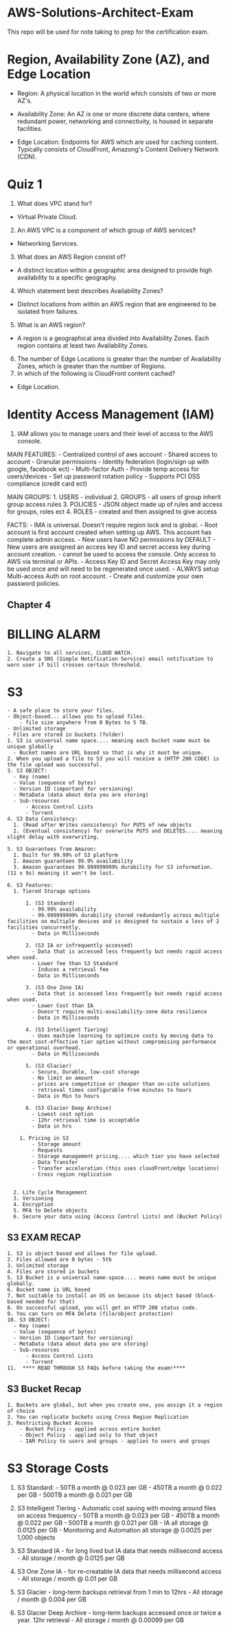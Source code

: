 # AWS-Solutions-Architect-Exam
This repo will be used for note taking to prep for the certification exam.

# Region, Availability Zone (AZ), and Edge Location

- Region: A physical location in the world which consists of two or more AZ's.

- Availability Zone: An AZ is one or more discrete data centers, where redundant power, networking and connectivity, is housed in separate facilities.

- Edge Location:  Endpoints for AWS which are used for caching content.  Typically consists of CloudFront, Amazong's Content Delivery Network (CDN).

# Quiz 1

1. What does VPC stand for?  
  - Virtual Private Cloud.
2. An AWS VPC is a component of which group of AWS services?
  - Networking Services.
3. What does an AWS Region consist of?
  - A distinct location within a geographic area designed to provide high availability to a specific geography.
4. Which statement best describes Availability Zones?
  - Distinct locations from within an AWS region that are engineered to be isolated from failures.
5. What is an AWS region?
  - A region is a geographical area divided into Availability Zones. Each region contains at least two Availability Zones.
6. The number of Edge Locations is greater than the number of Availability Zones, which is greater than the number of Regions.
7. In which of the following is CloudFront content cached?
  - Edge Location.

  # Identity Access Management (IAM)
  1. IAM allows you to manage users and their level of access to the AWS console.

  MAIN FEATURES:
    - Centralized control of aws account
    - Shared access to account
    - Granular permissions
    - Identity federation (login/sign up with google, facebook ect)
    - Multi-factor Auth
    - Provide temp access for users/devices
    - Set up password rotation policy
    - Supports PCI DSS compliance (credit card ect)

  MAIN GROUPS:
    1. USERS - individual
    2. GROUPS - all users of group inherit group access rules
    3. POLICIES - JSON object made up of rules and access for groups, roles ect
    4. ROLES - created and then assigned to give access

  FACTS:
    - IMA is universal.  Doesn't require region lock and is global.
    - Root account is first account created when setting up AWS.  This account has complete admin access.
    - New users have NO permissions by DEFAULT
    - New users are assigned an access key ID and secret access key during account creation.
        - cannot be used to access the console.  Only access to AWS via terminal or APIs.
    - Access Key ID and Secret Access Key may only be used once and will need to be regenerated once used.
    - ALWAYS setup Multi-access Auth on root account.
    - Create and customize your own password policies.

## Chapter 4

  # BILLING ALARM

    1. Navigate to all services, CLOUD WATCH.
    2. Create a SNS (Simple Notification Service) email notification to warn user if bill crosses certain threshold.

  # S3
    - A safe place to store your files.
    - Object-based... allows you to upload files.
        - file size anywhere from 0 Bytes to 5 TB.
    - Unlimited storage
    - Files are stored in buckets (folder)
    1. S3 is universal name space.... meaning each bucket name must be unique globally
      - Bucket names are URL based so that is why it must be unique.
    2. When you upload a file to S3 you will receive a (HTTP 200 CODE) is the file upload was successful.
    3. S3 OBJECT:
      - Key (name)
      - Value (sequence of bytes)
      - Version ID (important for versioning)
      - MetaData (data about data you are storing)
      - Sub-resources
          - Access Control Lists
          - Torrent
    4. S3 Data Consistency:
      1. (Read after Writes consistency) for PUTS of new objects
      2. (Eventual consistency) for overwrite PUTS and DELETES.... meaning slight delay with overwriting.
      
    5. S3 Guarantees from Amazon:
      1. Built for 99.99% of S3 platform
      2. Amazon guarantees 99.9% availability
      3. Amazon guarantees 99.999999999% durability for S3 information. (11 x 9s) meaning it won't be lost.

    6. S3 Features:
      1. Tiered Storage options

          1. (S3 Standard)
            - 99.99% availability
            - 99.999999999% durability stored redundantly across multiple facilities on multiple devices and is designed to sustain a loss of 2 facilities concurrently.
            - Data in Milliseconds

          2. (S3 IA or infrequently accessed)
            - Data that is accessed less frequently but needs rapid access when used.
            - Lower fee than S3 Standard
            - Induces a retrieval fee
            - Data in Milliseconds

          3. (S3 One Zone IA)
            - Data that is accessed less frequently but needs rapid access when used.
            - Lower Cost than IA
            - Doesn't require multi-availability-zone data resilience
            - Data in Milliseconds

          4. (S3 Intelligent Tiering)
            - Uses machine learning to optimize costs by moving data to the most cost-effective tier option without compromising performance or operational overhead.
            - Data in Milliseconds

          5. (S3 Glacier)
            - Secure, Durable, low-cost storage
            - No limit on amount
            - prices are competitive or cheaper than on-site solutions
            - retrieval times configurable from minutes to hours
            - Data in Min to hours

          6. (S3 Glacier Deep Archive)
            - Lowest cost option
            - 12hr retrieval time is acceptable
            - Data in hrs

        1. Pricing in S3
            - Storage amount
            - Requests
            - Storage management pricing.... which tier you have selected
            - Data Transfer
            - Transfer acceleration (this uses cloudFront/edge locations)
            - Cross region replication


      2. Life Cycle Management
      3. Versioning
      4. Encryption
      5. MFA to Delete objects
      6. Secure your data using (Access Control Lists) and (Bucket Policy)

  ## S3 EXAM RECAP

    1. S3 is object based and allows for file upload.
    2. Files allowed are 0 bytes - 5tb
    3. Unlimited storage
    4. Files are stored in buckets
    5. S3 Bucket is a universal name-space.... means name must be unique globally.
    6. Bucket name is URL based
    7. Not suitable to install an OS on because its object based (block-based needed for that)
    8. On successful upload, you will get an HTTP 200 status code.
    9. You can turn on MFA Delete (file/object protection)
    10. S3 OBJECT:
      - Key (name)
      - Value (sequence of bytes)
      - Version ID (important for versioning)
      - MetaData (data about data you are storing)
      - Sub-resources
          - Access Control Lists
          - Torrent
    11.  **** READ THROUGH S3 FAQs before taking the exam!****

  ## S3 Bucket Recap
    1. Buckets are global, but when you create one, you assign it a region of choice
    2. You can replicate buckets using Cross Region Replication
    3. Restricting Bucket Access
        - Bucket Policy - applied across entire bucket
        - Object Policy - applied only to that object
        - IAM Policy to users and groups - applies to users and groups

# S3 Storage Costs
  1. S3 Standard:
    - 50TB a month @ 0.023 per GB
    - 450TB a month @ 0.022 per GB
    - 500TB a month @ 0.021 per GB

  2. S3 Intelligent Tiering - Automatic cost saving with moving around files on access frequency
    - 50TB a month @ 0.023 per GB
    - 450TB a month @ 0.022 per GB
    - 500TB a month @ 0.021 per GB
    - IA all storage @ 0.0125 per GB
    - Monitoring and Automation all storage @ 0.0025 per 1,000 objects

  3. S3 Standard IA - for long lived but IA data that needs millisecond access
    - All storage / month @ 0.0125 per GB

  4. S3 One Zone IA - for re-creatable IA data that needs millisecond access
    - All storage / month @ 0.01 per GB

  5. S3 Glacier - long-term backups retrieval from 1 min to 12hrs
    - All storage / month @ 0.004 per GB

  6. S3 Glacier Deep Archive - long-term backups accessed once or twice a year. 12hr retrieval
    - All storage / month @ 0.00099 per GB






    

